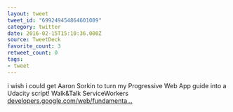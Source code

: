 ```yaml
---
layout: tweet
tweet_id: "699249454864601089"
category: twitter
date: 2016-02-15T15:10:36.000Z
source: TweetDeck
favorite_count: 3
retweet_count: 0
tags:
- tweet
---
```


i wish i could get Aaron Sorkin to turn my Progressive Web App guide into a Udacity script! Walk&amp;Talk ServiceWorkers [developers.google.com/web/fundamenta…](https://developers.google.com/web/fundamentals/getting-started/your-first-progressive-web-app/)
